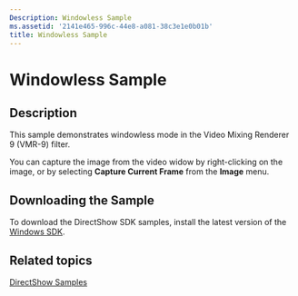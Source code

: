 ```yaml
---
Description: Windowless Sample
ms.assetid: '2141e465-996c-44e8-a081-38c3e1e0b01b'
title: Windowless Sample
---
```


# Windowless Sample

## Description

This sample demonstrates windowless mode in the Video Mixing Renderer 9 (VMR-9) filter.

You can capture the image from the video widow by right-clicking on the image, or by selecting **Capture Current Frame** from the **Image** menu.

## Downloading the Sample

To download the DirectShow SDK samples, install the latest version of the [Windows SDK](http://go.microsoft.com/fwlink/p/?linkid=129787).

## Related topics

<dl> <dt>

[DirectShow Samples](directshow-samples.md)
</dt> </dl>

 

 



